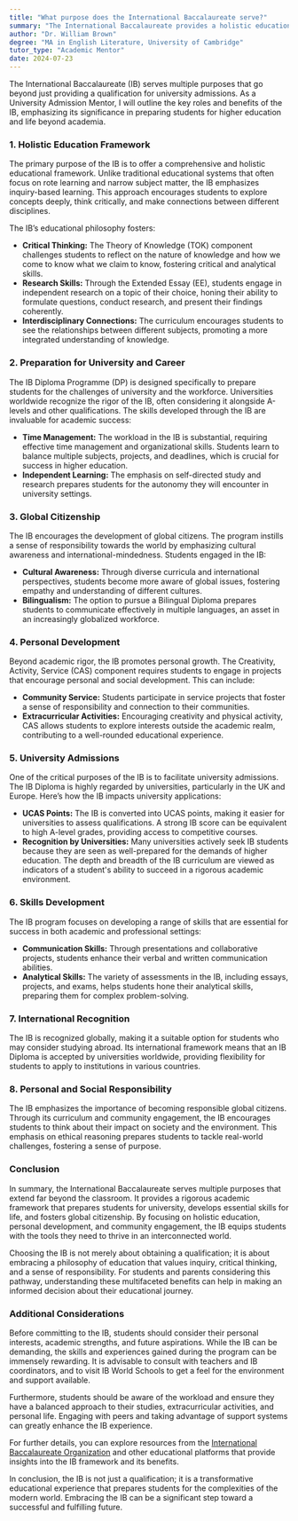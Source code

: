 ```yaml
---
title: "What purpose does the International Baccalaureate serve?"
summary: "The International Baccalaureate provides a holistic education, promoting critical thinking and inquiry-based learning to prepare students for university and life."
author: "Dr. William Brown"
degree: "MA in English Literature, University of Cambridge"
tutor_type: "Academic Mentor"
date: 2024-07-23
---
```


The International Baccalaureate (IB) serves multiple purposes that go beyond just providing a qualification for university admissions. As a University Admission Mentor, I will outline the key roles and benefits of the IB, emphasizing its significance in preparing students for higher education and life beyond academia.

### 1. **Holistic Education Framework**

The primary purpose of the IB is to offer a comprehensive and holistic educational framework. Unlike traditional educational systems that often focus on rote learning and narrow subject matter, the IB emphasizes inquiry-based learning. This approach encourages students to explore concepts deeply, think critically, and make connections between different disciplines. 

The IB’s educational philosophy fosters:

- **Critical Thinking:** The Theory of Knowledge (TOK) component challenges students to reflect on the nature of knowledge and how we come to know what we claim to know, fostering critical and analytical skills.
- **Research Skills:** Through the Extended Essay (EE), students engage in independent research on a topic of their choice, honing their ability to formulate questions, conduct research, and present their findings coherently.
- **Interdisciplinary Connections:** The curriculum encourages students to see the relationships between different subjects, promoting a more integrated understanding of knowledge.

### 2. **Preparation for University and Career**

The IB Diploma Programme (DP) is designed specifically to prepare students for the challenges of university and the workforce. Universities worldwide recognize the rigor of the IB, often considering it alongside A-levels and other qualifications. The skills developed through the IB are invaluable for academic success:

- **Time Management:** The workload in the IB is substantial, requiring effective time management and organizational skills. Students learn to balance multiple subjects, projects, and deadlines, which is crucial for success in higher education.
- **Independent Learning:** The emphasis on self-directed study and research prepares students for the autonomy they will encounter in university settings. 

### 3. **Global Citizenship**

The IB encourages the development of global citizens. The program instills a sense of responsibility towards the world by emphasizing cultural awareness and international-mindedness. Students engaged in the IB:

- **Cultural Awareness:** Through diverse curricula and international perspectives, students become more aware of global issues, fostering empathy and understanding of different cultures.
- **Bilingualism:** The option to pursue a Bilingual Diploma prepares students to communicate effectively in multiple languages, an asset in an increasingly globalized workforce.

### 4. **Personal Development**

Beyond academic rigor, the IB promotes personal growth. The Creativity, Activity, Service (CAS) component requires students to engage in projects that encourage personal and social development. This can include:

- **Community Service:** Students participate in service projects that foster a sense of responsibility and connection to their communities.
- **Extracurricular Activities:** Encouraging creativity and physical activity, CAS allows students to explore interests outside the academic realm, contributing to a well-rounded educational experience.

### 5. **University Admissions**

One of the critical purposes of the IB is to facilitate university admissions. The IB Diploma is highly regarded by universities, particularly in the UK and Europe. Here’s how the IB impacts university applications:

- **UCAS Points:** The IB is converted into UCAS points, making it easier for universities to assess qualifications. A strong IB score can be equivalent to high A-level grades, providing access to competitive courses.
- **Recognition by Universities:** Many universities actively seek IB students because they are seen as well-prepared for the demands of higher education. The depth and breadth of the IB curriculum are viewed as indicators of a student's ability to succeed in a rigorous academic environment.

### 6. **Skills Development**

The IB program focuses on developing a range of skills that are essential for success in both academic and professional settings:

- **Communication Skills:** Through presentations and collaborative projects, students enhance their verbal and written communication abilities.
- **Analytical Skills:** The variety of assessments in the IB, including essays, projects, and exams, helps students hone their analytical skills, preparing them for complex problem-solving.

### 7. **International Recognition**

The IB is recognized globally, making it a suitable option for students who may consider studying abroad. Its international framework means that an IB Diploma is accepted by universities worldwide, providing flexibility for students to apply to institutions in various countries.

### 8. **Personal and Social Responsibility**

The IB emphasizes the importance of becoming responsible global citizens. Through its curriculum and community engagement, the IB encourages students to think about their impact on society and the environment. This emphasis on ethical reasoning prepares students to tackle real-world challenges, fostering a sense of purpose.

### Conclusion

In summary, the International Baccalaureate serves multiple purposes that extend far beyond the classroom. It provides a rigorous academic framework that prepares students for university, develops essential skills for life, and fosters global citizenship. By focusing on holistic education, personal development, and community engagement, the IB equips students with the tools they need to thrive in an interconnected world.

Choosing the IB is not merely about obtaining a qualification; it is about embracing a philosophy of education that values inquiry, critical thinking, and a sense of responsibility. For students and parents considering this pathway, understanding these multifaceted benefits can help in making an informed decision about their educational journey.

### Additional Considerations

Before committing to the IB, students should consider their personal interests, academic strengths, and future aspirations. While the IB can be demanding, the skills and experiences gained during the program can be immensely rewarding. It is advisable to consult with teachers and IB coordinators, and to visit IB World Schools to get a feel for the environment and support available.

Furthermore, students should be aware of the workload and ensure they have a balanced approach to their studies, extracurricular activities, and personal life. Engaging with peers and taking advantage of support systems can greatly enhance the IB experience.

For further details, you can explore resources from the [International Baccalaureate Organization](https://www.ibo.org/programmes/diploma-programme/) and other educational platforms that provide insights into the IB framework and its benefits. 

In conclusion, the IB is not just a qualification; it is a transformative educational experience that prepares students for the complexities of the modern world. Embracing the IB can be a significant step toward a successful and fulfilling future.
    